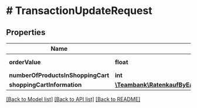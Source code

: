 # # TransactionUpdateRequest

## Properties

Name | Type | Description | Notes
------------ | ------------- | ------------- | -------------
**orderValue** | **float** | Amount in € |
**numberOfProductsInShoppingCart** | **int** |  | [optional]
**shoppingCartInformation** | [**\Teambank\RatenkaufByEasyCreditApiV3\Model\ShoppingCartInformationItem[]**](ShoppingCartInformationItem.md) |  | [optional]

[[Back to Model list]](../../README.md#models) [[Back to API list]](../../README.md#endpoints) [[Back to README]](../../README.md)

